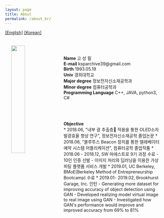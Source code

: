 ```yaml
---
layout: page
title: About
permalink: /about_kr/
---
```


<a href = "/about">[English]</a>
<a href = "/about_kr">[Korean]</a>

<img src="{{ site.url }}/assets/pirunita.jpeg" style='float:left' height='30%' width='30%' vspace='20' hspace='20' >
<b></b>
<br><br><br>
<b>Name</b> 고 성 필<br>
<b>E-mail</b> ksparchive39@gmail.com<br>
<b>Birth</b> 1993.05.19<br>
<b>Univ</b> 경희대학교<br>
<b>Major degree</b> 정보전자신소재공학과<br>
<b>Minor degree</b> 컴퓨터공학과<br>
<b>Programming Language</b> C++, JAVA, python3, C#<br><br><br><br><br>
<b>Objective</b><br>
* 2018.06, "내부 광 추출층 적용을 통한 OLED소자 발광효율 향상 연구", 정보전자신소재공학 졸업논문
* 2018.06, "블루투스 Beacon 장치를 통한 엘레베이터 예약 시스템 어플리케이션",  컴퓨터공학 졸업작품
* 2018.06 - 2018.12, SW 마에스트로 9기 과정 수료
  - 10인 인증 선발
  - 이미지 처리와 딥러닝을 이용한 가상 피팅 플랫폼 서비스 개발
* 2019.01, UC Berkeley, BMoE(Berkeley Method of Entrepreneurship Bootcamp) 수료
* 2019.01- 2019.02, Brookhurst Garage, Inc. 인턴
  - Generating more dataset for improving accuracy of object detection using GAN
  - Developed realizing model virtual image to real image using GAN
  - Investigated how GAN's performance would improve and improved accuracy from 69% to 81%
